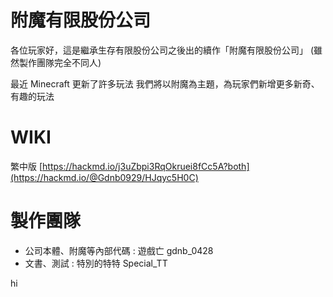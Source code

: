 # 附魔有限股份公司
各位玩家好，這是繼承生存有限股份公司之後出的續作「附魔有限股份公司」
(雖然製作團隊完全不同人)

最近 Minecraft 更新了許多玩法
我們將以附魔為主題，為玩家們新增更多新奇、有趣的玩法

# WIKI
繁中版 [https://hackmd.io/j3uZbpi3RqOkruei8fCc5A?both](https://hackmd.io/@Gdnb0929/HJqyc5H0C)

# 製作團隊
- 公司本體、附魔等內部代碼 : 遊戲亡 gdnb_0428
- 文書、測試 : 特別的特特 Special_TT


hi